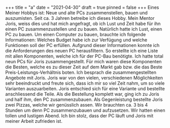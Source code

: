 +++
title = "a"
date = "2021-04-30"
draft = true
pinned = false
+++
Eines Meiner Hobbys ist: Neue und alte PCs zusammenstellen, bauen und auszumisten.                                                                  Seit ca. 3 Jahren betreibe ich dieses Hobby.  Mein Mentor Joris, weiss dies und hat mich angefragt, ob ich Lust und Zeit habe für ihn einen PC zusammenzustellen und zu bauen. Natürlich hatte ich Lust, einen PC zu bauen. Um einen Computer zu bauen, brauchte ich folgende Informationen: Welches Budget habe ich zur Verfügung und welche Funktionen soll der PC erfüllen. Aufgrund dieser Informationen konnte ich die Anforderungen des neuen PC herausfiltern. So erstellte ich eine Liste mit allen Komponenten, welche ich für der PC-Bau benötigte. Ich hatte total neun PCs  für Joris zusammengestellt. Für mich waren diese Komponenten die Besten, welche es zu dieser Zeit auf dem Markt gab bzw. die das Beste Preis-Leistungs-Verhältnis boten. Ich besprach die zusammengestellten Angebote mit Joris.  Joris war von den vielen, verschiedenen Möglichkeiten sehr beeindruckt und freute sich, dass ich mir so viel Zeit nahm, um so viele Varianten auszuarbeiten. Joris entschied sich für eine Variante und bestellte anschliessend die Teile. Als die Bestellung komplett war, ging ich zu Joris und half ihm, den PC zusammenzubauen. Als Gegenleistung bestellte Joris zwei Pizzas, welche wir genüsslich assen. Wir brauchten ca. 3 bis 4 Stunden um denn PC zusammenzubauen und aufzusetzen. Wir hatten einen tollen und lustigen Abend.  Ich bin stolz, dass der PC läuft und Joris mit meiner Arbeit zufrieden ist.
